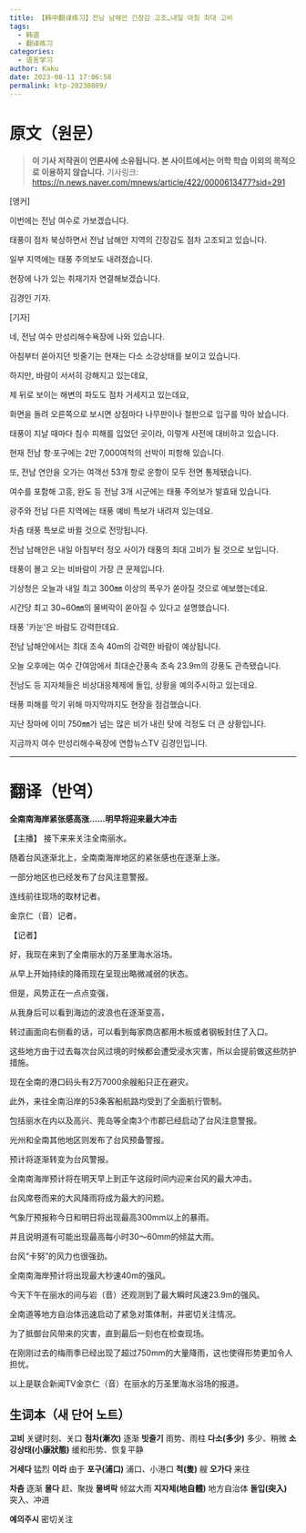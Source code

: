 ```yaml
---
title: 【韩中翻译练习】전남 남해안 긴장감 고조…내일 아침 최대 고비
tags:
  - 韩语
  - 翻译练习
categories:
  - 语言学习
author: Kaku
date: 2023-08-11 17:06:58
permalink: ktp-20230809/
---
```


# 原文（원문）

> **이 기사 저작권이 언론사에 소유됩니다. 본 사이트에서는 어학 학습 이외의 목적으로 이용하지 않습니다.**
> 기사링크: https://n.news.naver.com/mnews/article/422/0000613477?sid=291

<!--more-->

[앵커]

이번에는 전남 여수로 가보겠습니다.

태풍이 점차 북상하면서 전남 남해안 지역의 긴장감도 점차 고조되고 있습니다.

일부 지역에는 태풍 주의보도 내려졌습니다.

현장에 나가 있는 취재기자 연결해보겠습니다.

김경인 기자.

[기자]

네, 전남 여수 만성리해수욕장에 나와 있습니다.

아침부터 쏟아지던 빗줄기는 현재는 다소 소강상태를 보이고 있습니다.

하지만, 바람이 서서히 강해지고 있는데요,

제 뒤로 보이는 해변의 파도도 점차 거세지고 있는데요,

화면을 돌려 오른쪽으로 보시면 상점마다 나무판이나 철판으로 입구를 막아 놨습니다.

태풍이 지날 때마다 침수 피해를 입었던 곳이라, 이렇게 사전에 대비하고 있습니다.

현재 전남 항·포구에는 2만 7,000여척의 선박이 피항해 있습니다.

또, 전남 연안을 오가는 여객선 53개 항로 운항이 모두 전면 통제됐습니다.

여수를 포함해 고흥, 완도 등 전남 3개 시군에는 태풍 주의보가 발효돼 있습니다.

광주와 전남 다른 지역에는 태풍 예비 특보가 내려져 있는데요.

차츰 태풍 특보로 바뀔 것으로 전망됩니다.

전남 남해안은 내일 아침부터 정오 사이가 태풍의 최대 고비가 될 것으로 보입니다.

태풍이 몰고 오는 비바람이 가장 큰 문제입니다.

기상청은 오늘과 내일 최고 300㎜ 이상의 폭우가 쏟아질 것으로 예보했는데요.

시간당 최고 30~60㎜의 물벼락이 쏟아질 수 있다고 설명했습니다.

태풍 '카눈'은 바람도 강력한데요.

전남 남해안에서는 최대 초속 40m의 강력한 바람이 예상됩니다.

오늘 오후에는 여수 간여암에서 최대순간풍속 초속 23.9m의 강풍도 관측됐습니다.

전남도 등 지자체들은 비상대응체제에 돌입, 상황을 예의주시하고 있는데요.

태풍 피해를 막기 위해 마지막까지도 현장을 점검했습니다.

지난 장마에 이미 750㎜가 넘는 많은 비가 내린 탓에 걱정도 더 큰 상황입니다.

지금까지 여수 만성리해수욕장에 연합뉴스TV 김경인입니다.

---

# 翻译（반역）

**全南南海岸紧张感高涨……明早将迎来最大冲击**

【主播】
接下来来关注全南丽水。

随着台风逐渐北上，全南南海岸地区的紧张感也在逐渐上涨。

一部分地区也已经发布了台风注意警报。

连线前往现场的取材记者。

金京仁（音）记者。

【记者】

好，我现在来到了全南丽水的万圣里海水浴场。

从早上开始持续的降雨现在呈现出略微减弱的状态。

但是，风势正在一点点变强，

从我身后可以看到海边的波浪也在逐渐变高，

转过画面向右侧看的话，可以看到每家商店都用木板或者钢板封住了入口。

这些地方由于过去每次台风过境的时候都会遭受浸水灾害，所以会提前做这些防护措施。

现在全南的港口码头有2万7000余艘船只正在避灾。

此外，来往全南沿岸的53条客船航路均受到了全面航行管制。

包括丽水在内以及高兴、莞岛等全南3个市郡已经启动了台风注意警报。

光州和全南其他地区则发布了台风预备警报。

预计将逐渐转变为台风警报。

全南南海岸预计将在明天早上到正午这段时间内迎来台风的最大冲击。

台风席卷而来的大风降雨将成为最大的问题。

气象厅预报称今日和明日将出现最高300mm以上的暴雨。

并且说明道有可能出现最高每小时30～60mm的倾盆大雨。

台风“卡努”的风力也很强劲。

全南南海岸预计将出现最大秒速40m的强风。

今天下午在丽水的间与岩（音）还观测到了最大瞬时风速23.9m的强风。

全南道等地方自治体迅速启动了紧急对策体制，并密切关注情况。

为了抵御台风带来的灾害，直到最后一刻也在检查现场。

在刚刚过去的梅雨季已经出现了超过750mm的大量降雨，这也使得形势更加令人担忧。

以上是联合新闻TV金京仁（音）在丽水的万圣里海水浴场的报道。

## 生词本（새 단어 노트）

**고비** 关键时刻、关口
**점차(漸次)** 逐渐
**빗줄기** 雨势、雨柱
**다소(多少)** 多少、稍微
**소강상태(小康狀態)** 缓和形势、恢复平静

**거세다** 猛烈
**이라** 由于
**포구(浦口)** 浦口、小港口
**척(隻)** 艘
**오가다** 来往

**차츰** 逐渐
**몰다** 赶、聚拢
**물벼락** 倾盆大雨
**지자체(地自體)** 地方自治体
**돌입(突入)** 突入、冲进

**예의주시** 密切关注